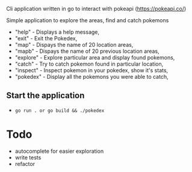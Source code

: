 Cli application written in go to interact with pokeapi (https://pokeapi.co/)

Simple application to explore the areas, find and catch pokemons

- "help" - Displays a help message,
- "exit" - Exit the Pokedex,
- "map" - Dispays the name of 20 location areas,
- "mapb" - Dispays the name of 20 previous location areas,
- "explore" - Explore particular area and display found pokemons,
- "catch" - Try to catch pokemon found in particular location,
- "inspect" - Inspect pokemon in your pokedex, show it's stats,
- "pokedex" - Display all the pokemons you were able to catch,

## Start the application

- `go run . or go build && ./pokedex`


# Todo 
- autocomplete for easier exploration 
- write tests
- refactor